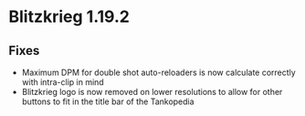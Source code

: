 # Blitzkrieg 1.19.2

## Fixes

- Maximum DPM for double shot auto-reloaders is now calculate correctly with intra-clip in mind
- Blitzkrieg logo is now removed on lower resolutions to allow for other buttons to fit in the title bar of the Tankopedia
